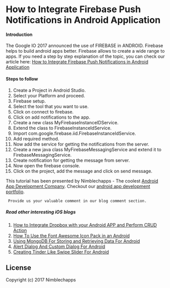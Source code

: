 # How to Integrate Firebase Push Notifications in Android Application

#### Introduction

The Google IO 2017 announced the use of FIREBASE in ANDROID. Firebase helps to build android apps better. Firebase allows to create a wide range to apps. If you need a step by step explanation of the topic, you can check our article here: [How to Integrate Firebase Push Notifications in Android Application](https://insights.nimblechapps.com/app-development/android-app-development/integrate-firebase-push-notifications-android-application)

#### Steps to follow

 1. Create a Project in Android Studio.
 2. Select your Platform and proceed.
 3. Firebase setup.
 4. Select the tool that you want to use.
 5. Click on connect to firebase.
 6. Click on add notifications to the app.
 7. Create a new class MyFirebaseInstanceIDService.
 8. Extend the class to FirebaseInstanceIdService.
 9. Import com.google.firebase.iid.FirebaseInstanceIdService.
 10. Add required method.
 11. Now add the service for getting the notifications from the server.
 12. Create a new java class MyFirebaseMessagingService and extend it to FirebaseMessagingService.
 13. Create notification for getting the message from server.
 14. Now open the firebase console.
 15. Click on the project, add the message and click on send message.

This tutorial has been presented by Nimblechapps - The coolest [Android App Development Company](https://www.nimblechapps.com/android-app-development-company). Checkout our [android app development portfolio](https://www.nimblechapps.com/portfolio/mobile-app-development).

     Provide us your valuable comment in our blog comment section.

##### Read other interesting iOS blogs

 1. [How to Integrate Dropbox with your Android APP and Perform CRUD Action](https://insights.nimblechapps.com/app-development/android-app-development/how-to-integrate-dropbox-with-your-android-app-and-perform-crud-action)
 2. [How To Use the Font Awesome Icon Pack in an Android](https://insights.nimblechapps.com/app-development/android-app-development/how-to-use-the-font-awesome-icon-pack-in-an-android)
 3. [Using MongoDB For Storing and Retrieving Data For Android](https://insights.nimblechapps.com/app-development/android-app-development/using-mongodb-storing-retrieving-data-android)
 4. [Alert Dialog And Custom Dialog For Android](https://insights.nimblechapps.com/app-development/android-app-development/alert-dialog-custom-dialog-android)
 5. [Creating Tinder Like Swipe Slider For Android](https://insights.nimblechapps.com/app-development/android-app-development/creating-tinder-like-swipe-slider-for-android)

## License

Copyright (c) 2017 Nimblechapps
